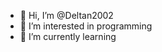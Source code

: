 - 👋 Hi, I’m @Deltan2002
- 👀 I’m interested in programming
- 🌱 I’m currently learning 


<!---
Deltan2002/Deltan2002 is a ✨ special ✨ repository because its `README.md` (this file) appears on your GitHub profile.
You can click the Preview link to take a look at your changes.
--->
